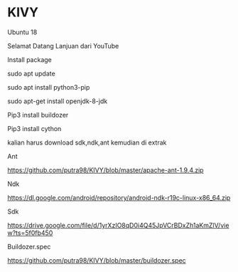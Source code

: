 # KIVY

Ubuntu 18

Selamat Datang 
Lanjuan dari YouTube

Install package 

sudo apt update

sudo apt install python3-pip

sudo apt-get install openjdk-8-jdk

Pip3 install buildozer

Pip3 install cython

kalian harus download sdk,ndk,ant kemudian di extrak

Ant 

https://github.com/putra98/KIVY/blob/master/apache-ant-1.9.4.zip

Ndk 

https://dl.google.com/android/repository/android-ndk-r19c-linux-x86_64.zip

Sdk

https://drive.google.com/file/d/1yrXzIO8qD0i4Q45JpVCrBDxZh1aKmZlV/view?ts=5f0fb450

Buildozer.spec

https://github.com/putra98/KIVY/blob/master/buildozer.spec
